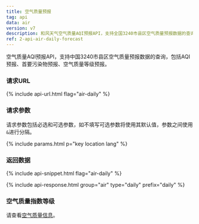```yaml
---
title: 空气质量预报
tag: api
data: air
version: v7
description: 和风天气空气质量AQI预报API，支持全国3240市县区空气质量预报数据的查询，包括AQI预报、首要污染物预报、空气质量等级预报。
ref: 2-api-air-daily-forecast
---
```


空气质量AQI预报API，支持中国3240市县区空气质量预报数据的查询，包括AQI预报、首要污染物预报、空气质量等级预报。

### 请求URL

{% include api-url.html flag="air-daily" %}

### 请求参数

请求参数包括必选和可选参数，如不填写可选参数将使用其默认值，参数之间使用`&`进行分隔。

{% include params.html p="key location lang" %}

### 返回数据

{% include api-snippet.html flag="air-daily" %}

{% include api-response.html group="air" type="daily"  prefix="daily" %}

### 空气质量指数等级

请查看[空气质量信息](/docs/resource/air-info/)。
